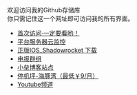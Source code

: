 欢迎访问我的Github存储库<br>你只需记住这一个网址即可访问我的所有界面。

- <a target="_blank" href="https://xiaoleigithub.github.io/first-visit/">首次访问·一定要看哟！</a>
- <a target="_blank" href="http://monitor.vpnnet.win/">平台服务器云监控</a>
- <a target="_blank" href="https://xiaoleigithub.github.io/ssr_app_download/">正版IOS_Shadowrocket 下载</a>
- <a target="_blank" href="https://t.me/joinchat/JJVz3RGJmQHqSmoBJdNSNA">电报群组</a>
- <a target="_blank" href="http://xxlei.win/">小垒博客站点</a>
- <a target="_blank" href="https://cdn77.manage.hitun.io/auth/register?affid=2406">停机坪-海豚湾（最低￥9/月）</a>
- <a target="_blank" href="https://www.youtube.com/channel/UCXhWKWQ-n4ktWKp4zQAGdTw">Youtube频道</a>

<!--
- <a target="_blank" href="https://vpnnet.win/">微ping网游加速平台</a>、<a target="_blank" href="https://ssp01.club/">备用</a>
- <a target="_blank" href="https://selly.gg/u/wang2018/">微ping网游-充值码</a>_付款可选择底部的银行卡付款，支持普通银联卡！
- <a target="_blank" href="http://blog.vpnnet.win/index.php/2018/07/15/%E5%85%B1%E4%BA%AB%E5%B8%90%E5%8F%B7/">停机坪-临时备用</a>
- <a target="_blank" href="http://t.cn/E77RgVA">开发者捐赠</a>
-->

<!-- Global site tag (gtag.js) - Google Analytics -->
<script async src="https://www.googletagmanager.com/gtag/js?id=UA-131915845-1"></script>
<script>
  window.dataLayer = window.dataLayer || [];
  function gtag(){dataLayer.push(arguments);}
  gtag('js', new Date());

  gtag('config', 'UA-131915845-1');
</script>
